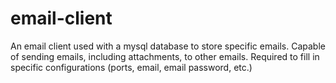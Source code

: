 # email-client
An email client used with a mysql database to store specific emails. Capable of sending emails, including attachments, to other emails.
Required to fill in specific configurations (ports, email, email password, etc.)